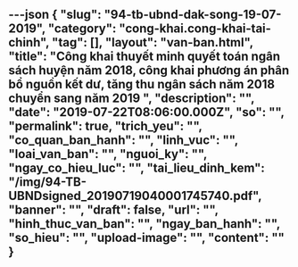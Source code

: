 ---json
{
    "slug": "94-tb-ubnd-dak-song-19-07-2019",
    "category": "cong-khai.cong-khai-tai-chinh",
    "tag": [],
    "layout": "van-ban.html",
    "title": "Công khai thuyết minh quyết toán ngân sách huyện năm 2018, công khai phương án phân bổ nguồn kết dư, tăng thu ngân sách năm 2018 chuyển sang năm 2019 ",
    "description": "",
    "date": "2019-07-22T08:06:00.000Z",
    "so": "",
    "permalink": true,
    "trich_yeu": "",
    "co_quan_ban_hanh": "",
    "linh_vuc": "",
    "loai_van_ban": "",
    "nguoi_ky": "",
    "ngay_co_hieu_luc": "",
    "tai_lieu_dinh_kem": "/img/94-TB-UBNDsigned_20190719040001745740.pdf",
    "banner": "",
    "draft": false,
    "url": "",
    "hinh_thuc_van_ban": "",
    "ngay_ban_hanh": "",
    "so_hieu": "",
    "upload-image": "",
    "__content__": ""
}
---
